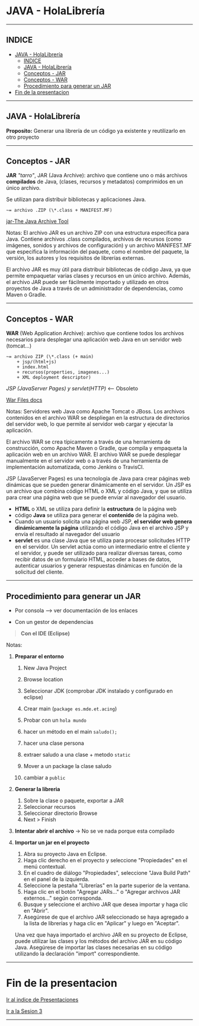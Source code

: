 # JAVA - HolaLibrería

---

## INDICE

- [JAVA - HolaLibrería](#java---holalibrería)
  - [INDICE](#indice)
  - [JAVA - HolaLibrería](#java---holalibrería-1)
  - [Conceptos - JAR](#conceptos---jar)
  - [Conceptos - WAR](#conceptos---war)
  - [Procedimiento para generar un JAR](#procedimiento-para-generar-un-jar)
- [Fin de la presentacion](#fin-de-la-presentacion)

---

## JAVA - HolaLibrería

**Proposito:**
Generar una librería de un código ya existente y reutilizarlo en otro proyecto

---

## Conceptos - JAR

**JAR** _"tarro"_, JAR (Java Archive): archivo que contiene uno o más archivos **compilados** de Java, (clases, recursos y metadatos) comprimidos en un único archivo.

Se utilizan para distribuir bibliotecas y aplicaciones Java.

```
~= archivo .ZIP (\*.class + MANIFEST.MF) 
```

[jar-The Java Archive Tool](https://docs.oracle.com/javase/6/docs/technotes/tools/solaris/jar.html#options)

Notas:
El archivo JAR es un archivo ZIP con una estructura específica para Java. Contiene archivos .class compilados, archivos de recursos (como imágenes, sonidos y archivos de configuración) y un archivo MANIFEST.MF que especifica la información del paquete, como el nombre del paquete, la versión, los autores y los requisitos de librerías externas.

El archivo JAR es muy útil para distribuir bibliotecas de código Java, ya que permite empaquetar varias clases y recursos en un único archivo. Además, el archivo JAR puede ser fácilmente importado y utilizado en otros proyectos de Java a través de un administrador de dependencias, como Maven o Gradle.

---

## Conceptos - WAR

**WAR** (Web Application Archive): archivo que contiene todos los archivos necesarios para desplegar una aplicación web Java en un servidor web (tomcat...)
```
~= archivo ZIP (\*.class (+ main) 
    + jsp/(html+js) 
    + index.html 
    + recursos(properties, imagenes...) 
    + XML deployment descriptor)
```
_JSP (JavaServer Pages) y servlet(HTTP)_ <-- Obsoleto

[War Files docs](https://docs.oracle.com/cd/E19199-01/816-6774-10/a_war.html)

Notas:
Servidores web Java como Apache Tomcat o JBoss. Los archivos contenidos en el archivo WAR se despliegan en la estructura de directorios del servidor web, lo que permite al servidor web cargar y ejecutar la aplicación.

El archivo WAR se crea típicamente a través de una herramienta de construcción, como Apache Maven o Gradle, que compila y empaqueta la aplicación web en un archivo WAR. El archivo WAR se puede desplegar manualmente en el servidor web o a través de una herramienta de implementación automatizada, como Jenkins o TravisCI.

JSP (JavaServer Pages) es una tecnología de Java para crear páginas web dinámicas que se pueden generar dinámicamente en el servidor. Un JSP es un archivo que combina código HTML o XML y código Java, y que se utiliza para crear una página web que se puede enviar al navegador del usuario.

- **HTML** o XML se utiliza para definir la **estructura** de la página web
- código **Java** se utiliza para generar el **contenido** de la página web.
- Cuando un usuario solicita una página web JSP, **el servidor web genera dinámicamente la página** utilizando el código Java en el archivo JSP y envía el resultado al navegador del usuario
- **servlet** es una clase Java que se utiliza para procesar solicitudes HTTP en el servidor. Un servlet actúa como un intermediario entre el cliente y el servidor, y puede ser utilizado para realizar diversas tareas, como recibir datos de un formulario HTML, acceder a bases de datos, autenticar usuarios y generar respuestas dinámicas en función de la solicitud del cliente.

---

## Procedimiento para generar un JAR

- Por consola --> ver documentación de los enlaces

- Con un gestor de dependencias

> **Con el IDE (Eclipse)**

Notas:

1. **Preparar el entorno**

   1. New Java Project
   2. Browse location
   3. Seleccionar JDK (comprobar JDK instalado y configurado en eclipse)
   4. Crear main (`package es.mde.et.acing`)
   5. Probar con un `hola mundo`
   6. hacer un método en el main `saludo();`
   7. hacer una clase persona
   8. extraer saludo a una clase + metodo `static`

   9. Mover a un package la clase saludo
   10. cambiar a `public`

1. **Generar la libreria**

   1. Sobre la clase o paquete, exportar a JAR
   2. Seleccionar recursos
   3. Seleccionar directorio Browse
   4. Next > Finish

1. **Intentar abrir el archivo**
   -> No se ve nada porque esta compilado

1. **Importar un jar en el proyecto**

   1. Abra su proyecto Java en Eclipse.
   2. Haga clic derecho en el proyecto y seleccione "Propiedades" en el menú contextual.
   3. En el cuadro de diálogo "Propiedades", seleccione "Java Build Path" en el panel de la izquierda.
   4. Seleccione la pestaña "Librerías" en la parte superior de la ventana.
   5. Haga clic en el botón "Agregar JARs..." o "Agregar archivos JAR externos..." según corresponda.
   6. Busque y seleccione el archivo JAR que desea importar y haga clic en "Abrir".
   7. Asegúrese de que el archivo JAR seleccionado se haya agregado a la lista de librerías y haga clic en "Aplicar" y luego en "Aceptar".

   Una vez que haya importado el archivo JAR en su proyecto de Eclipse, puede utilizar las clases y los métodos del archivo JAR en su código Java. Asegúrese de importar las clases necesarias en su código utilizando la declaración "import" correspondiente.

---

# Fin de la presentacion 
<a href="./index.html#/6">Ir al indice de Presentaciones</a>

<a href="./sesion3.html">Ir a la Sesion 3</a>

---